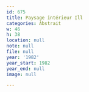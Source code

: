 ```yaml
---
id: 675
title: Paysage intérieur Ill
categories: Abstrait
w: 46
h: 38
location: null
note: null
file: null
year: '1982'
year_start: 1982
year_end: null
image: null

---
```

